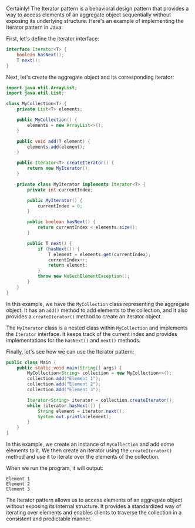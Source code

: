Certainly! The Iterator pattern is a behavioral design pattern that provides a way to access elements of an aggregate object sequentially without exposing its underlying structure. Here's an example of implementing the Iterator pattern in Java:

First, let's define the iterator interface:

```java
interface Iterator<T> {
    boolean hasNext();
    T next();
}
```

Next, let's create the aggregate object and its corresponding iterator:

```java
import java.util.ArrayList;
import java.util.List;

class MyCollection<T> {
    private List<T> elements;

    public MyCollection() {
        elements = new ArrayList<>();
    }

    public void add(T element) {
        elements.add(element);
    }

    public Iterator<T> createIterator() {
        return new MyIterator();
    }

    private class MyIterator implements Iterator<T> {
        private int currentIndex;

        public MyIterator() {
            currentIndex = 0;
        }

        public boolean hasNext() {
            return currentIndex < elements.size();
        }

        public T next() {
            if (hasNext()) {
                T element = elements.get(currentIndex);
                currentIndex++;
                return element;
            }
            throw new NoSuchElementException();
        }
    }
}
```

In this example, we have the `MyCollection` class representing the aggregate object. It has an `add()` method to add elements to the collection, and it also provides a `createIterator()` method to create an iterator object.

The `MyIterator` class is a nested class within `MyCollection` and implements the `Iterator` interface. It keeps track of the current index and provides implementations for the `hasNext()` and `next()` methods.

Finally, let's see how we can use the Iterator pattern:

```java
public class Main {
    public static void main(String[] args) {
        MyCollection<String> collection = new MyCollection<>();
        collection.add("Element 1");
        collection.add("Element 2");
        collection.add("Element 3");

        Iterator<String> iterator = collection.createIterator();
        while (iterator.hasNext()) {
            String element = iterator.next();
            System.out.println(element);
        }
    }
}
```

In this example, we create an instance of `MyCollection` and add some elements to it. We then create an iterator using the `createIterator()` method and use it to iterate over the elements of the collection.

When we run the program, it will output:

```
Element 1
Element 2
Element 3
```

The Iterator pattern allows us to access elements of an aggregate object without exposing its internal structure. It provides a standardized way of iterating over elements and enables clients to traverse the collection in a consistent and predictable manner.